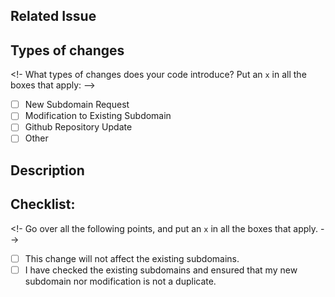 ## Related Issue
<!--- If suggesting a new subdomain, please provide the link to the issue here and the issue number. -->

## Types of changes
<!-
What types of changes does your code introduce? Put an `x` in all the boxes that apply:
-->
- [ ] New Subdomain Request
- [ ] Modification to Existing Subdomain
- [ ] Github Repository Update
- [ ] Other

## Description
<!--- Describe your changes in detail -->

## Checklist:
<!-
Go over all the following points, and put an `x` in all the boxes that apply.
-->
- [ ] This change will not affect the existing subdomains.
- [ ] I have checked the existing subdomains and ensured that my new subdomain nor modification is not a duplicate.